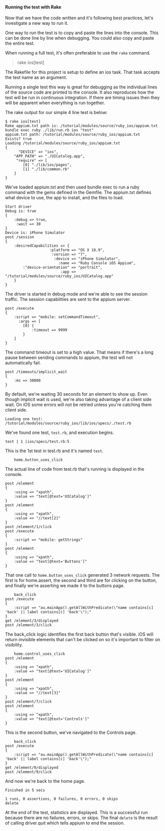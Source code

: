 #### Running the test with Rake

Now that we have the code written and it's following best practices,
let's investigate a new way to run it.

One way to run the test is to copy and paste the lines into the console.
This can be done line by line when debugging. You could also copy and paste
the entire test.

When running a full test, it's often preferable to use the `rake` command.

> rake ios[test]

The Rakefile for this project is setup to define an ios task. That task
accepts the test name as an argument.

Running a single test this way is great for debugging as the individual lines
of the source code are printed to the console. It also reproduces how the
test will be run in continuous integration. If there are timing issues then
they will be apparent when everything is run together.

The rake output for our simple 4 line test is below:

```
$ rake ios[test]
Rake appium.txt path is: /tutorial/modules/source/ruby_ios/appium.txt
bundle exec ruby ./lib/run.rb ios "test"
appium.txt path: /tutorial/modules/source/ruby_ios/appium.txt
Exists? true
Loading /tutorial/modules/source/ruby_ios/appium.txt
{
      "DEVICE" => "ios",
    "APP_PATH" => "./UICatalog.app",
     "require" => [
        [0] "./lib/ios/pages",
        [1] "./lib/common.rb"
    ]
}
```

We've loaded appium.txt and then used bundle exec to run a ruby command with
the gems defined in the Gemfile. The appium.txt defines what device to use,
the app to install, and the files to load.

```
Start driver
Debug is: true
{
    :debug => true,
     :wait => 30
}
Device is: iPhone Simulator
post /session
{
    :desiredCapabilities => {
                    :platform => "OS X 10.9",
                     :version => "7",
                      :device => "iPhone Simulator",
                        :name => "Ruby Console iOS Appium",
        :"device-orientation" => "portrait",
                         :app => "/tutorial/modules/source/ruby_ios/UICatalog.app"
    }
}
```

The driver is started in debug mode and we're able to see the session traffic.
The session capabilities are sent to the appium server.

```
post /execute
{
    :script => "mobile: setCommandTimeout",
      :args => [
        [0] {
            :timeout => 9999
        }
    ]
}
```
The command timeout is set to a high value. That means if there's a long
pause between sending commands to appium, the test will not automatically fail.

```
post /timeouts/implicit_wait
{
    :ms => 30000
}
```

By default, we're waiting 30 seconds for an element to show up. Even though
implicit wait is used, we're also taking advantage of a client side wait. On
iOS some errors will not be retried unless you're catching them client side.

```
Loading one test: /tutorial/modules/source/ruby_ios/lib/ios/specs/./test.rb
```

We've found one test, `test.rb`, and execution begins.

```
test | 1 |ios/specs/test.rb:5
```

This is the 1st test in test.rb and it's named `test`.

```
    home.button_uses_click
```

The actual line of code from test.rb that's running is displayed in the
console.


```
post /element
{
    :using => "xpath",
    :value => "text[@text='UICatalog']"
}
post /element
{
    :using => "xpath",
    :value => "//text[2]"
}
post /element/1/click
post /execute
{
    :script => "mobile: getStrings"
}
post /element
{
    :using => "xpath",
    :value => "text[@text='Buttons']"
}
```

That one call to `home.button_uses_click` generated 3 network requests. The
first is for home.assert, the second and third are for clicking on the
button, and finally we're asserting we made it to the buttons page.

```
    back_click
post /execute
{
    :script => "au.mainApp().getAllWithPredicate(\"name contains[c] 'back' || label contains[c] 'back'\");"
}
get /element/3/displayed
post /element/3/click
```

The back_click logic identifies the first back button that's visible. iOS
will return invisible elements that can't be clicked on so it's important to
filter on visibility.

```
    home.control_uses_click
post /element
{
    :using => "xpath",
    :value => "text[@text='UICatalog']"
}
post /element
{
    :using => "xpath",
    :value => "//text[3]"
}
post /element/7/click
post /element
{
    :using => "xpath",
    :value => "text[@text='Controls']"
}
```

This is the second button, we've navigated to the Controls page.

```
    back_click
post /execute
{
    :script => "au.mainApp().getAllWithPredicate(\"name contains[c] 'back' || label contains[c] 'back'\");"
}
get /element/9/displayed
post /element/9/click
```

And now we're back to the home page.

```
Finished in 5 secs

1 runs, 0 assertions, 0 failures, 0 errors, 0 skips
delete 
```

At the end of the test, statistics are displayed. This is a successful run
because there are no failures, errors, or skips. The final `delete` is the
result of calling driver.quit which tells appium to end the session.